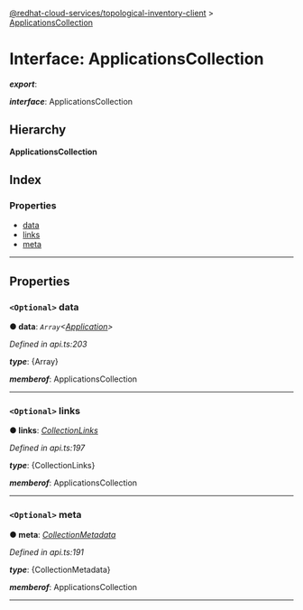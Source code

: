 [@redhat-cloud-services/topological-inventory-client](../README.md) > [ApplicationsCollection](../interfaces/applicationscollection.md)

# Interface: ApplicationsCollection

*__export__*: 

*__interface__*: ApplicationsCollection

## Hierarchy

**ApplicationsCollection**

## Index

### Properties

* [data](applicationscollection.md#data)
* [links](applicationscollection.md#links)
* [meta](applicationscollection.md#meta)

---

## Properties

<a id="data"></a>

### `<Optional>` data

**● data**: *`Array`<[Application](application.md)>*

*Defined in api.ts:203*

*__type__*: {Array}

*__memberof__*: ApplicationsCollection

___
<a id="links"></a>

### `<Optional>` links

**● links**: *[CollectionLinks](collectionlinks.md)*

*Defined in api.ts:197*

*__type__*: {CollectionLinks}

*__memberof__*: ApplicationsCollection

___
<a id="meta"></a>

### `<Optional>` meta

**● meta**: *[CollectionMetadata](collectionmetadata.md)*

*Defined in api.ts:191*

*__type__*: {CollectionMetadata}

*__memberof__*: ApplicationsCollection

___

